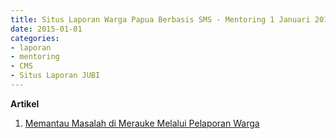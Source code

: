 ```yaml
---
title: Situs Laporan Warga Papua Berbasis SMS - Mentoring 1 Januari 2015
date: 2015-01-01
categories:
- laporan
- mentoring
- CMS
- Situs Laporan JUBI
---
```


**Artikel**

1. [Memantau Masalah di Merauke Melalui Pelaporan Warga](http://ciptamedia.org/memantau-masalah-di-merauke-melalui-pelaporan-warga/)
